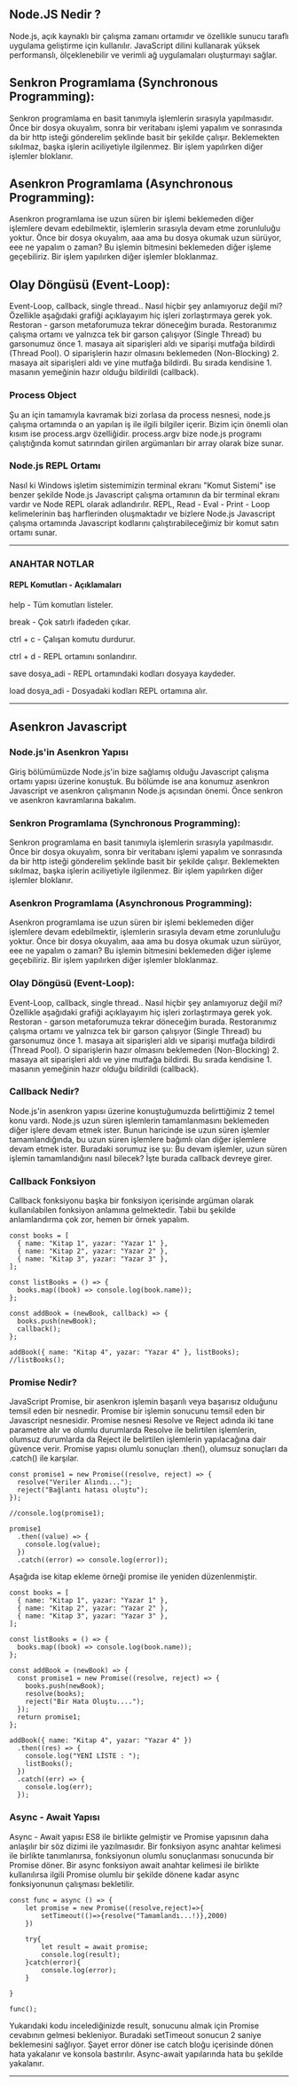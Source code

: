 ## Node.JS Nedir ?

Node.js, açık kaynaklı bir çalışma zamanı ortamıdır ve özellikle sunucu taraflı uygulama geliştirme için kullanılır. JavaScript dilini kullanarak yüksek performanslı, ölçeklenebilir ve verimli ağ uygulamaları oluşturmayı sağlar.

## Senkron Programlama (Synchronous Programming):

Senkron programlama en basit tanımıyla işlemlerin sırasıyla yapılmasıdır. Önce bir dosya okuyalım, sonra bir veritabanı işlemi yapalım ve sonrasında da bir http isteği gönderelim şeklinde basit bir şekilde çalışır. Beklemekten sıkılmaz, başka işlerin aciliyetiyle ilgilenmez. Bir işlem yapılırken diğer işlemler bloklanır.

## Asenkron Programlama (Asynchronous Programming):

Asenkron programlama ise uzun süren bir işlemi beklemeden diğer işlemlere devam edebilmektir, işlemlerin sırasıyla devam etme zorunluluğu yoktur. Önce bir dosya okuyalım, aaa ama bu dosya okumak uzun sürüyor, eee ne yapalım o zaman? Bu işlemin bitmesini beklemeden diğer işleme geçebiliriz. Bir işlem yapılırken diğer işlemler bloklanmaz.

## Olay Döngüsü (Event-Loop):

Event-Loop, callback, single thread.. Nasıl hiçbir şey anlamıyoruz değil mi? Özellikle aşağıdaki grafiği açıklayayım hiç işleri zorlaştırmaya gerek yok. Restoran - garson metaforumuza tekrar döneceğim burada. Restoranımız çalışma ortamı ve yalnızca tek bir garson çalışıyor (Single Thread) bu garsonumuz önce 1. masaya ait siparişleri aldı ve siparişi mutfağa bildirdi (Thread Pool). O siparişlerin hazır olmasını beklemeden (Non-Blocking) 2. masaya ait siparişleri aldı ve yine mutfağa bildirdi. Bu sırada kendisine 1. masanın yemeğinin hazır olduğu bildirildi (callback).

### Process Object

Şu an için tamamıyla kavramak bizi zorlasa da process nesnesi, node.js çalışma ortamında o an yapılan iş ile ilgili bilgiler içerir. Bizim için önemli olan kısım ise process.argv özelliğidir. process.argv bize node.js programı çalıştığında komut satırından girilen argümanları bir array olarak bize sunar.

### Node.js REPL Ortamı

Nasıl ki Windows işletim sistemimizin terminal ekranı "Komut Sistemi" ise benzer şekilde Node.js Javascript çalışma ortamının da bir terminal ekranı vardır ve Node REPL olarak adlandırılır. REPL, Read - Eval - Print - Loop kelimelerinin baş harflerinden oluşmaktadır ve bizlere Node.js Javascript çalışma ortamında Javascript kodlarını çalıştırabileceğimiz bir komut satırı ortamı sunar.

---

### ANAHTAR NOTLAR

#### REPL Komutları - Açıklamaları

help - Tüm komutları listeler.

break - Çok satırlı ifadeden çıkar.

ctrl + c - Çalışan komutu durdurur.

ctrl + d - REPL ortamını sonlandırır.

save dosya_adi - REPL ortamındaki kodları dosyaya kaydeder.

load dosya_adi - Dosyadaki kodları REPL ortamına alır.

---

## Asenkron Javascript

### Node.js'in Asenkron Yapısı

Giriş bölümümüzde Node.js'in bize sağlamış olduğu Javascript çalışma ortamı yapısı üzerine konuştuk. Bu bölümde ise ana konumuz asenkron Javascript ve asenkron çalışmanın Node.js açısından önemi. Önce senkron ve asenkron kavramlarına bakalım.

### Senkron Programlama (Synchronous Programming):

Senkron programlama en basit tanımıyla işlemlerin sırasıyla yapılmasıdır. Önce bir dosya okuyalım, sonra bir veritabanı işlemi yapalım ve sonrasında da bir http isteği gönderelim şeklinde basit bir şekilde çalışır. Beklemekten sıkılmaz, başka işlerin aciliyetiyle ilgilenmez. Bir işlem yapılırken diğer işlemler bloklanır.

### Asenkron Programlama (Asynchronous Programming):

Asenkron programlama ise uzun süren bir işlemi beklemeden diğer işlemlere devam edebilmektir, işlemlerin sırasıyla devam etme zorunluluğu yoktur. Önce bir dosya okuyalım, aaa ama bu dosya okumak uzun sürüyor, eee ne yapalım o zaman? Bu işlemin bitmesini beklemeden diğer işleme geçebiliriz. Bir işlem yapılırken diğer işlemler bloklanmaz.

### Olay Döngüsü (Event-Loop):

Event-Loop, callback, single thread.. Nasıl hiçbir şey anlamıyoruz değil mi? Özellikle aşağıdaki grafiği açıklayayım hiç işleri zorlaştırmaya gerek yok. Restoran - garson metaforumuza tekrar döneceğim burada. Restoranımız çalışma ortamı ve yalnızca tek bir garson çalışıyor (Single Thread) bu garsonumuz önce 1. masaya ait siparişleri aldı ve siparişi mutfağa bildirdi (Thread Pool). O siparişlerin hazır olmasını beklemeden (Non-Blocking) 2. masaya ait siparişleri aldı ve yine mutfağa bildirdi. Bu sırada kendisine 1. masanın yemeğinin hazır olduğu bildirildi (callback).

### Callback Nedir?

Node.js'in asenkron yapısı üzerine konuştuğumuzda belirttiğimiz 2 temel konu vardı. Node.js uzun süren işlemlerin tamamlanmasını beklemeden diğer işlere devam etmek ister. Bunun haricinde ise uzun süren işlemler tamamlandığında, bu uzun süren işlemlere bağımlı olan diğer işlemlere devam etmek ister. Buradaki sorumuz ise şu: Bu devam işlemler, uzun süren işlemin tamamlandığını nasıl bilecek? İşte burada callback devreye girer.

### Callback Fonksiyon

Callback fonksiyonu başka bir fonksiyon içerisinde argüman olarak kullanılabilen fonksiyon anlamına gelmektedir. Tabii bu şekilde anlamlandırma çok zor, hemen bir örnek yapalım.

```
const books = [
  { name: "Kitap 1", yazar: "Yazar 1" },
  { name: "Kitap 2", yazar: "Yazar 2" },
  { name: "Kitap 3", yazar: "Yazar 3" },
];

const listBooks = () => {
  books.map((book) => console.log(book.name));
};

const addBook = (newBook, callback) => {
  books.push(newBook);
  callback();
};

addBook({ name: "Kitap 4", yazar: "Yazar 4" }, listBooks);
//listBooks();

```

### Promise Nedir?

JavaScript Promise, bir asenkron işlemin başarılı veya başarısız olduğunu temsil eden bir nesnedir. Promise bir işlemin sonucunu temsil eden bir Javascript nesnesidir. Promise nesnesi Resolve ve Reject adında iki tane parametre alır ve olumlu durumlarda Resolve ile belirtilen işlemlerin, olumsuz durumlarda da Reject ile belirtilen işlemlerin yapılacağına dair güvence verir. Promise yapısı olumlu sonuçları .then(), olumsuz sonuçları da .catch() ile karşılar.

```
const promise1 = new Promise((resolve, reject) => {
  resolve("Veriler Alındı...");
  reject("Bağlantı hatası oluştu");
});

//console.log(promise1);

promise1
  .then((value) => {
    console.log(value);
  })
  .catch((error) => console.log(error));
```

Aşağıda ise kitap ekleme örneği promise ile yeniden düzenlenmiştir.

```
const books = [
  { name: "Kitap 1", yazar: "Yazar 1" },
  { name: "Kitap 2", yazar: "Yazar 2" },
  { name: "Kitap 3", yazar: "Yazar 3" },
];

const listBooks = () => {
  books.map((book) => console.log(book.name));
};

const addBook = (newBook) => {
  const promise1 = new Promise((resolve, reject) => {
    books.push(newBook);
    resolve(books);
    reject("Bir Hata Oluştu....");
  });
  return promise1;
};

addBook({ name: "Kitap 4", yazar: "Yazar 4" })
  .then((res) => {
    console.log("YENİ LİSTE : ");
    listBooks();
  })
  .catch((err) => {
    console.log(err);
  });

```

### Async - Await Yapısı

Async - Await yapısı ES8 ile birlikte gelmiştir ve Promise yapısının daha anlaşılır bir söz dizimi ile yazılmasıdır. Bir fonksiyon async anahtar kelimesi ile birlikte tanımlanırsa, fonksiyonun olumlu sonuçlanması sonucunda bir Promise döner. Bir async fonksiyon await anahtar kelimesi ile birlikte kullanılırsa ilgili Promise olumlu bir şekilde dönene kadar async fonksiyonunun çalışması bekletilir.

```
const func = async () => {
    let promise = new Promise((resolve,reject)=>{
        setTimeout(()=>{resolve("Tamamlandı...!)},2000)
    })

    try{
        let result = await promise;
        console.log(result);
    }catch(error){
        console.log(error);
    }

}

func();

```

Yukarıdaki kodu incelediğinizde result, sonucunu almak için Promise cevabının gelmesi bekleniyor. Buradaki setTimeout sonucun 2 saniye beklemesini sağlıyor. Şayet error döner ise catch bloğu içerisinde dönen hata yakalanır ve konsola bastırılır. Async-await yapılarında hata bu şekilde yakalanır.

---